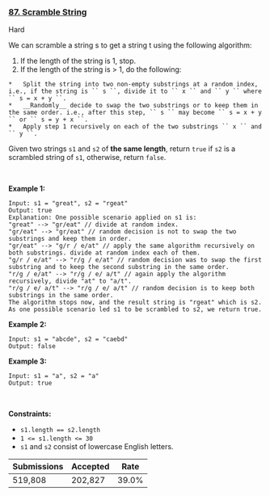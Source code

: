 ### [87. Scramble String](https://leetcode.com/problems/scramble-string/)

Hard

We can scramble a string s to get a string t using the following algorithm:

1.   If the length of the string is 1, stop.
2.   If the length of the string is > 1, do the following:	
    
    *   Split the string into two non-empty substrings at a random index, i.e., if the string is `` s ``, divide it to `` x `` and `` y `` where `` s = x + y ``.
    *   __Randomly__ decide to swap the two substrings or to keep them in the same order. i.e., after this step, `` s `` may become `` s = x + y `` or `` s = y + x ``.
    *   Apply step 1 recursively on each of the two substrings `` x `` and `` y ``.
    
    
    

Given two strings `` s1 `` and `` s2 `` of __the same length__, return `` true `` if `` s2 `` is a scrambled string of `` s1 ``, otherwise, return `` false ``.

 

<strong class="example">Example 1:</strong>

```
Input: s1 = "great", s2 = "rgeat"
Output: true
Explanation: One possible scenario applied on s1 is:
"great" --> "gr/eat" // divide at random index.
"gr/eat" --> "gr/eat" // random decision is not to swap the two substrings and keep them in order.
"gr/eat" --> "g/r / e/at" // apply the same algorithm recursively on both substrings. divide at random index each of them.
"g/r / e/at" --> "r/g / e/at" // random decision was to swap the first substring and to keep the second substring in the same order.
"r/g / e/at" --> "r/g / e/ a/t" // again apply the algorithm recursively, divide "at" to "a/t".
"r/g / e/ a/t" --> "r/g / e/ a/t" // random decision is to keep both substrings in the same order.
The algorithm stops now, and the result string is "rgeat" which is s2.
As one possible scenario led s1 to be scrambled to s2, we return true.
```

<strong class="example">Example 2:</strong>

```
Input: s1 = "abcde", s2 = "caebd"
Output: false
```

<strong class="example">Example 3:</strong>

```
Input: s1 = "a", s2 = "a"
Output: true
```

 

__Constraints:__

*   `` s1.length == s2.length ``
*   `` 1 <= s1.length <= 30 ``
*   `` s1 `` and `` s2 `` consist of lowercase English letters.

| Submissions    | Accepted     | Rate   |
| -------------- | ------------ | ------ |
| 519,808 | 202,827 | 39.0% |